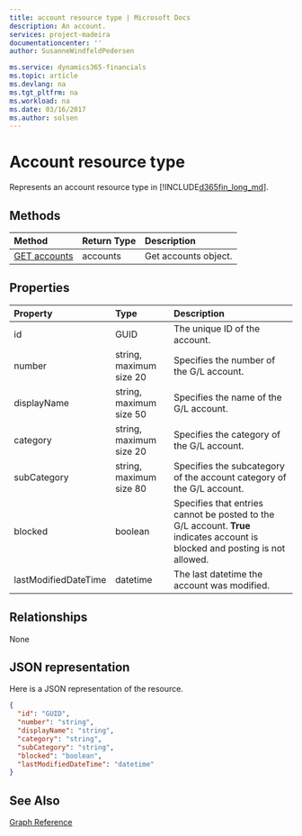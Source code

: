 ```yaml
---
title: account resource type | Microsoft Docs
description: An account.
services: project-madeira
documentationcenter: ''
author: SusanneWindfeldPedersen

ms.service: dynamics365-financials
ms.topic: article
ms.devlang: na
ms.tgt_pltfrm: na
ms.workload: na
ms.date: 03/16/2017
ms.author: solsen
---
```


# Account resource type
Represents an account resource type in [!INCLUDE[d365fin_long_md](../dynamics-nav/includes/d365fin_long_md.md)].

## Methods

| Method       | Return Type  |Description|
|:---------------|:--------|:----------|
|[GET accounts](get-account.md)|accounts|Get accounts object.|

## Properties
| Property	   | Type	|Description|
|:---------------|:--------|:----------|
|id|GUID|The unique ID of the account.|
|number|string, maximum size 20|Specifies the number of the G/L account.|
|displayName|string, maximum size 50|Specifies the name of the G/L account.|
|category|string, maximum size 20|Specifies the category of the G/L account.|
|subCategory|string, maximum size 80|Specifies the subcategory of the account category of the G/L account.|
|blocked|boolean|Specifies that entries cannot be posted to the G/L account. **True** indicates account is blocked and posting is not allowed.|
|lastModifiedDateTime|datetime|The last datetime the account was modified.|


## Relationships
None

## JSON representation

Here is a JSON representation of the resource.


```json
{
  "id": "GUID",
  "number": "string",
  "displayName": "string",
  "category": "string",
  "subCategory": "string",
  "blocked": "boolean",
  "lastModifiedDateTime": "datetime"
}

```
## See Also
[Graph Reference](graph-reference.md)  
